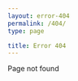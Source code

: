 ```yaml
---
layout: error-404
permalink: /404/
type: page

title: Error 404
---
```


Page not found

<span class="icon-404"></span>
